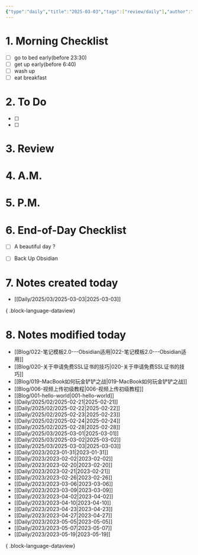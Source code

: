```yaml
---
{"type":"daily","title":"2025-03-03","tags":["review/daily"],"author":"codertoro","establish":"2025-03-03","location":"山西偏关","weather":"小雪 -1~3℃","dg-publish":true,"permalink":"/Daily/2025/03/2025-03-03/","dgPassFrontmatter":true,"created":"2025-03-03T18:28:07.479+08:00","updated":"2025-03-03T22:18:04.311+08:00"}
---
```


# 1. Morning Checklist
- [ ] go to bed early(before 23:30)
- [ ] get up early(before 6:40)
- [ ] wash up
- [ ] eat breakfast
# 2. To Do
- [ ]  
- [ ] 

# 3. Review


# 4. A.M.
# 5. P.M.
# 6. End-of-Day Checklist
- [ ] A beautiful day ?
- [ ] Back Up Obsidian


# 7. Notes created today
- [[Daily/2025/03/2025-03-03\|2025-03-03]]

{ .block-language-dataview}

# 8. Notes modified today
- [[Blog/022-笔记模板2.0---Obsidian适用\|022-笔记模板2.0---Obsidian适用]]
- [[Blog/020-关于申请免费SSL证书的技巧\|020-关于申请免费SSL证书的技巧]]
- [[Blog/019-MacBook如何玩金铲铲之战\|019-MacBook如何玩金铲铲之战]]
- [[Blog/006-视频上传初级教程\|006-视频上传初级教程]]
- [[Blog/001-hello-world\|001-hello-world]]
- [[Daily/2025/02/2025-02-21\|2025-02-21]]
- [[Daily/2025/02/2025-02-22\|2025-02-22]]
- [[Daily/2025/02/2025-02-23\|2025-02-23]]
- [[Daily/2025/02/2025-02-24\|2025-02-24]]
- [[Daily/2025/02/2025-02-28\|2025-02-28]]
- [[Daily/2025/03/2025-03-01\|2025-03-01]]
- [[Daily/2025/03/2025-03-02\|2025-03-02]]
- [[Daily/2025/03/2025-03-03\|2025-03-03]]
- [[Daily/2023/2023-01-31\|2023-01-31]]
- [[Daily/2023/2023-02-02\|2023-02-02]]
- [[Daily/2023/2023-02-20\|2023-02-20]]
- [[Daily/2023/2023-02-21\|2023-02-21]]
- [[Daily/2023/2023-02-26\|2023-02-26]]
- [[Daily/2023/2023-03-06\|2023-03-06]]
- [[Daily/2023/2023-03-09\|2023-03-09]]
- [[Daily/2023/2023-04-02\|2023-04-02]]
- [[Daily/2023/2023-04-10\|2023-04-10]]
- [[Daily/2023/2023-04-23\|2023-04-23]]
- [[Daily/2023/2023-04-27\|2023-04-27]]
- [[Daily/2023/2023-05-05\|2023-05-05]]
- [[Daily/2023/2023-05-07\|2023-05-07]]
- [[Daily/2023/2023-05-19\|2023-05-19]]

{ .block-language-dataview}

